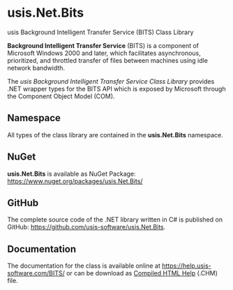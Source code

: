# usis.Net.Bits

usis Background Intelligent Transfer Service (BITS) Class Library

**Background Intelligent Transfer Service** (BITS) is a component of Microsoft Windows 2000 and later, which facilitates asynchronous, prioritized, and throttled transfer of files between machines using idle network bandwidth.

The _usis Background Intelligent Transfer Service Class Library_ provides .NET wrapper types for the BITS API which is exposed by Microsoft through the Component Object Model (COM).

## Namespace

All types of the class library are contained in the **usis.Net.Bits** namespace.

## NuGet

**usis.Net.Bits** is available as NuGet Package: https://www.nuget.org/packages/usis.Net.Bits/

## GitHub

The complete source code of the .NET library written in C# is published on GitHub: https://github.com/usis-software/usis.Net.Bits.

## Documentation

The documentation for the class is available online at https://help.usis-software.com/BITS/ or can be download as [Compiled HTML Help](https://help.usis-software.com/BITS/usis.Net.Bits.chm) (.CHM) file.
